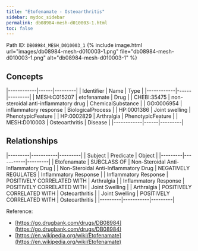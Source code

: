 ```yaml
---
title: "Etofenamate - Osteoarthritis"
sidebar: mydoc_sidebar
permalink: db08984-mesh-d010003-1.html
toc: false 
---
```



Path ID: `DB08984_MESH_D010003_1`
{% include image.html url="images/db08984-mesh-d010003-1.png" file="db08984-mesh-d010003-1.png" alt="db08984-mesh-d010003-1" %}

## Concepts

|------------|------|---------|
| Identifier | Name | Type    |
|------------|------|---------|
| MESH:C015207 | etofenamate | Drug |
| CHEBI:35475 | non-steroidal anti-inflammatory drug | ChemicalSubstance |
| GO:0006954 | inflammatory response | BiologicalProcess |
| HP:0001386 | Joint swelling | PhenotypicFeature |
| HP:0002829 | Arthralgia | PhenotypicFeature |
| MESH:D010003 | Osteoarthritis | Disease |
|------------|------|---------|

## Relationships

|---------|-----------|---------|
| Subject | Predicate | Object  |
|---------|-----------|---------|
| Etofenamate | SUBCLASS OF | Non-Steroidal Anti-Inflammatory Drug |
| Non-Steroidal Anti-Inflammatory Drug | NEGATIVELY REGULATES | Inflammatory Response |
| Inflammatory Response | POSITIVELY CORRELATED WITH | Arthralgia |
| Inflammatory Response | POSITIVELY CORRELATED WITH | Joint Swelling |
| Arthralgia | POSITIVELY CORRELATED WITH | Osteoarthritis |
| Joint Swelling | POSITIVELY CORRELATED WITH | Osteoarthritis |
|---------|-----------|---------|

Reference: 
  - [https://go.drugbank.com/drugs/DB08984](https://go.drugbank.com/drugs/DB08984)
  - [https://en.wikipedia.org/wiki/Etofenamate](https://en.wikipedia.org/wiki/Etofenamate)
